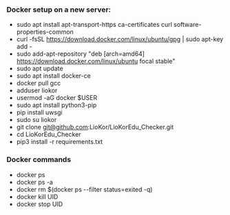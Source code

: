 ### Docker setup on a new server:
* sudo apt install apt-transport-https ca-certificates curl software-properties-common
* curl -fsSL https://download.docker.com/linux/ubuntu/gpg | sudo apt-key add -
* sudo add-apt-repository "deb [arch=amd64] https://download.docker.com/linux/ubuntu focal stable"
* sudo apt update
* sudo apt install docker-ce
* docker pull gcc
* adduser liokor
* usermod -aG docker $USER
* sudo apt install python3-pip
* pip install uwsgi
* sudo su liokor
* git clone git@github.com:LioKor/LioKorEdu_Checker.git
* cd LioKorEdu_Checker
* pip3 install -r requirements.txt

### Docker commands
* docker ps
* docker ps -a
* docker rm $(docker ps --filter status=exited -q)
* docker kill UID
* docker stop UID